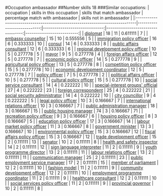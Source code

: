 #Occupation ambassador
##Number skills 18
###Similar occupations:
| occupation                                                                    |   skills in this occupation |   skills that match ambassador |   percentage match with ambassador |   skills not in ambassador |
|:------------------------------------------------------------------------------|----------------------------:|-------------------------------:|-----------------------------------:|---------------------------:|
| [diplomat](diplomat.md)                                                       |                          18 |                             11 |                           0.611111 |                          7 |
| [embassy counsellor](embassy_counsellor.md)                                   |                          15 |                             10 |                           0.555556 |                          5 |
| [immigration policy officer](immigration_policy_officer.md)                   |                          16 |                              6 |                           0.333333 |                         10 |
| [consul](consul.md)                                                           |                          14 |                              6 |                           0.333333 |                          8 |
| [public affairs consultant](public_affairs_consultant.md)                     |                          12 |                              6 |                           0.333333 |                          6 |
| [regional development policy officer](regional_development_policy_officer.md) |                          10 |                              5 |                           0.277778 |                          5 |
| [mayor](mayor.md)                                                             |                           9 |                              5 |                           0.277778 |                          4 |
| [foreign affairs officer](foreign_affairs_officer.md)                         |                          12 |                              5 |                           0.277778 |                          7 |
| [economic policy officer](economic_policy_officer.md)                         |                          14 |                              5 |                           0.277778 |                          9 |
| [agricultural policy officer](agricultural_policy_officer.md)                 |                          13 |                              5 |                           0.277778 |                          8 |
| [competition policy officer](competition_policy_officer.md)                   |                          15 |                              5 |                           0.277778 |                         10 |
| [economic development coordinator](economic_development_coordinator.md)       |                          12 |                              5 |                           0.277778 |                          7 |
| [policy officer](policy_officer.md)                                           |                           7 |                              5 |                           0.277778 |                          2 |
| [political affairs officer](political_affairs_officer.md)                     |                          10 |                              5 |                           0.277778 |                          5 |
| [cultural policy officer](cultural_policy_officer.md)                         |                          15 |                              5 |                           0.277778 |                         10 |
| [social service consultant](social_service_consultant.md)                     |                          14 |                              4 |                           0.222222 |                         10 |
| [special-interest groups' official](special-interest_groups'_official.md)     |                          27 |                              4 |                           0.222222 |                         23 |
| [foreign correspondent](foreign_correspondent.md)                             |                          25 |                              4 |                           0.222222 |                         21 |
| [social security administrator](social_security_administrator.md)             |                          14 |                              4 |                           0.222222 |                         10 |
| [city councillor](city_councillor.md)                                         |                           9 |                              4 |                           0.222222 |                          5 |
| [legal policy officer](legal_policy_officer.md)                               |                          10 |                              3 |                           0.166667 |                          7 |
| [international relations officer](international_relations_officer.md)         |                          10 |                              3 |                           0.166667 |                          7 |
| [public administration manager](public_administration_manager.md)             |                          18 |                              3 |                           0.166667 |                         15 |
| [public housing manager](public_housing_manager.md)                           |                          74 |                              3 |                           0.166667 |                         71 |
| [recreation policy officer](recreation_policy_officer.md)                     |                           9 |                              3 |                           0.166667 |                          6 |
| [housing policy officer](housing_policy_officer.md)                           |                           8 |                              3 |                           0.166667 |                          5 |
| [education policy officer](education_policy_officer.md)                       |                          17 |                              3 |                           0.166667 |                         14 |
| [labour market policy officer](labour_market_policy_officer.md)               |                          11 |                              3 |                           0.166667 |                          8 |
| [government minister](government_minister.md)                                 |                          13 |                              3 |                           0.166667 |                         10 |
| [environmental policy officer](environmental_policy_officer.md)               |                          15 |                              3 |                           0.166667 |                         12 |
| [fiscal affairs policy officer](fiscal_affairs_policy_officer.md)             |                          15 |                              3 |                           0.166667 |                         12 |
| [trade development officer](trade_development_officer.md)                     |                          15 |                              2 |                           0.111111 |                         13 |
| [senator](senator.md)                                                         |                          10 |                              2 |                           0.111111 |                          8 |
| [health and safety inspector](health_and_safety_inspector.md)                 |                          14 |                              2 |                           0.111111 |                         12 |
| [sign language interpreter](sign_language_interpreter.md)                     |                          11 |                              2 |                           0.111111 |                          9 |
| [youth programme director](youth_programme_director.md)                       |                          13 |                              2 |                           0.111111 |                         11 |
| [labour relations officer](labour_relations_officer.md)                       |                          13 |                              2 |                           0.111111 |                         11 |
| [communication manager](communication_manager.md)                             |                          25 |                              2 |                           0.111111 |                         23 |
| [public employment service manager](public_employment_service_manager.md)     |                          17 |                              2 |                           0.111111 |                         15 |
| [member of parliament](member_of_parliament.md)                               |                          12 |                              2 |                           0.111111 |                         10 |
| [fashion model](fashion_model.md)                                             |                          11 |                              2 |                           0.111111 |                          9 |
| [community development officer](community_development_officer.md)             |                          12 |                              2 |                           0.111111 |                         10 |
| [employment programme coordinator](employment_programme_coordinator.md)       |                          11 |                              2 |                           0.111111 |                          9 |
| [healthcare consultant](healthcare_consultant.md)                             |                          12 |                              2 |                           0.111111 |                         10 |
| [social services policy officer](social_services_policy_officer.md)           |                          11 |                              2 |                           0.111111 |                          9 |
| [provincial governor](provincial_governor.md)                                 |                          10 |                              2 |                           0.111111 |                          8 |
